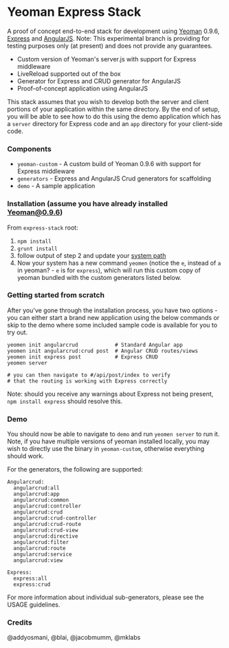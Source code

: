 Yeoman Express Stack
====================
A proof of concept end-to-end stack for development using [Yeoman](http://yeoman.io) 0.9.6, [Express](http://expressjs.com/) and [AngularJS](http://angularjs.org). Note: This experimental branch is providing for testing purposes only (at present) and does not provide any guarantees.

* Custom version of Yeoman's server.js with support for Express middleware
* LiveReload supported out of the box
* Generator for Express and CRUD generator for AngularJS
* Proof-of-concept application using AngularJS

This stack assumes that you wish to develop both the server and client portions of your application within the same directory. By the end of setup, you will be able to see how to do this using the demo application which has a `server` directory for Express code and an `app` directory for your client-side code.

### Components

* `yeoman-custom` - A custom build of Yeoman 0.9.6 with support for Express middleware
* `generators` - Express and AngularJS Crud generators for scaffolding
* `demo` - A sample application

### Installation (assume you have already installed Yeoman@0.9.6)
From `express-stack` root:

1. `npm install`
2. `grunt install`
3. follow output of step 2 and update your [system path](http://hathaway.cc/2008/06/how-to-edit-your-path-environment-variables-on-mac-os-x/)
4. Now your system has a new command `yeomen` (notice the `e`, instead of `a` in yeoman? - `e` is for `express`), which will run this custom copy of yeoman bundled with the custom generators listed below.

### Getting started from scratch

After you've gone through the installation process, you have two options - you can
either start a brand new application using the below commands or skip to the demo
where some included sample code is available for you to try out.

```
yeomen init angularcrud            # Standard Angular app
yeomen init angularcrud:crud post  # Angular CRUD routes/views
yeomen init express post           # Express CRUD
yeomen server

# you can then navigate to #/api/post/index to verify
# that the routing is working with Express correctly
```

Note: should you receive any warnings about Express not being present, 
`npm install express` should resolve this.

### Demo

You should now be able to navigate to `demo` and run `yeomen server` to run it. Note, if you have multiple versions of yeoman installed locally, you may wish to directly use the binary in `yeoman-custom`, otherwise everything should work.

For the generators, the following are supported:

```
Angularcrud:
  angularcrud:all
  angularcrud:app
  angularcrud:common
  angularcrud:controller
  angularcrud:crud
  angularcrud:crud-controller
  angularcrud:crud-route
  angularcrud:crud-view
  angularcrud:directive
  angularcrud:filter
  angularcrud:route
  angularcrud:service
  angularcrud:view

Express:
  express:all
  express:crud
```

For more information about individual sub-generators, please see the USAGE guidelines.

### Credits

@addyosmani, @blai, @jacobmumm, @mklabs